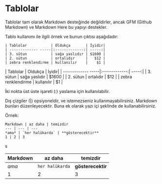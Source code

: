 # Tablolar

Tablolar tam olarak Markdown desteğinde değildirler, ancak GFM (Github Markdown) ve Markdown Here bu yapıyı destekler.

Tablo kullanımı ile ilgili örnek ve bunun çıktısı aşağıdadır:

    | Tablolar           | Oldukça       | İyidir|
    | ------------- -----|:-------------:| -----:|
    | 3. sütun           | sağa yaslıdır | $1600 |
    | 2. sütun           | ortalıdır     |   $12 |
    | zebra renklendirme | kullanılır    |    $1 |


| Tablolar           | Oldukça       | İyidir|
| ------------- -----|:-------------:| -----:|
| 3. sütun           | sağa yaslıdır | $1600 |
| 2. sütun           | ortalıdır     |   $12 |
| zebra renklendirme | kullanılır    |    $1 |

İki nokta üst üste işareti (:) yaslama için kullanılabilir.

Dış çizgiler (|) opsiyoneldir, ve istemezseniz kullanmayabilirsiniz. Markdown bunları düzenleyecektir. Buna ek olarak yazı içi şeklinde de kullanabilirsiniz.

Örnek:

    Markdown | az daha | temizdir
    --- | --- | ---
    *ama* | `her halükarda` | **gösterecektir**
    1 | 2 | 3

s

Markdown | az daha | temizdir
--- | --- | ---
*ama* | `her halükarda` | **gösterecektir**
1 | 2 | 3
